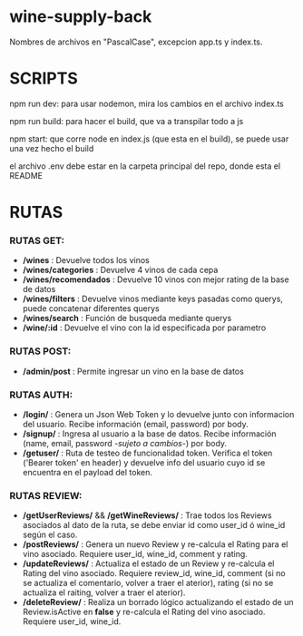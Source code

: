 # wine-supply-back

Nombres de archivos en "PascalCase", excepcion app.ts y index.ts.

# SCRIPTS

npm run dev: para usar nodemon, mira los cambios en el archivo index.ts

npm run build: para hacer el build, que va a transpilar todo a js

npm start: que corre node en index.js (que esta en el build), se puede usar una vez hecho el build

el archivo .env debe estar en la carpeta principal del repo, donde esta el README

# RUTAS

### RUTAS GET:
* **/wines** : Devuelve todos los vinos
* **/wines/categories** : Devuelve 4 vinos de cada cepa
* **/wines/recomendados** : Devuelve 10 vinos con mejor rating de la base de datos
* **/wines/filters** : Devuelve vinos mediante keys pasadas como querys, puede concatenar diferentes querys
* **/wines/search** : Función de busqueda mediante querys
* **/wine/:id** : Devuelve el vino con la id especificada por parametro

### RUTAS POST:
* **/admin/post** : Permite ingresar un vino en la base de datos

### RUTAS AUTH:
* **/login/** : Genera un Json Web Token y lo devuelve junto con informacion del usuario. Recibe información (email, password) por body.
* **/signup/** : Ingresa al usuario a la base de datos. Recibe información (name, email, password _-sujeto a cambios-_) por body.
* **/getuser/** : Ruta de testeo de funcionalidad token. Verifica el token ('Bearer token' en header) y devuelve info del usuario cuyo id se
encuentra en el payload del token.

### RUTAS REVIEW:
* **/getUserReviews/** && **/getWineReviews/** : Trae todos los Reviews asociados al dato de la ruta, se debe enviar id como user_id ó wine_id según el caso.
* **/postReviews/** : Genera un nuevo Review y re-calcula el Rating para el vino asociado. Requiere user_id, wine_id, comment y rating.
* **/updateReviews/** : Actualiza el estado de un Review y re-calcula el Rating del vino asociado. Requiere review_id, wine_id, comment (si no se actualiza el comentario, volver a traer el aterior), rating (si no se actualiza el raiting, volver a traer el aterior).
* **/deleteReview/** : Realiza un borrado lógico actualizando el estado de un Review.isActive en **false** y re-calcula el Rating del vino asociado. Requiere user_id, wine_id.